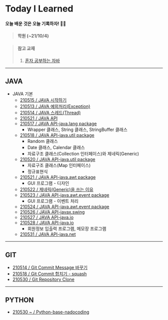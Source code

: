 # Today I Learned
#### 오늘 배운 것은 오늘 기록하자! ✍🏻
> #### 학원 (~21/10/4)
> 

> #### 참고 교재 
> 
> 1. [혼자 공부하는 자바](https://www.hanbit.co.kr/store/books/look.php?p_code=B5635758676)
> 
---

## JAVA
- JAVA 기본
  - [210515 / JAVA 시작하기](https://github.com/swanstoz/TIL/blob/master/JAVA/base/210515.md)
  - [210513 / JAVA 예외처리(Exception)](https://github.com/swanstoz/TIL/blob/master/JAVA/exception/210513.md)
  - [210514 / JAVA 스레드(Thread)](https://github.com/swanstoz/TIL/blob/master/JAVA/thread/210514.md)
  - [210521 / JAVA API](https://github.com/swanstoz/TIL/blob/master/JAVA/API/210521.md)
  - [210517 / JAVA API-java.lang package](https://github.com/swanstoz/TIL/blob/master/JAVA/API/java.lang%20package/210517.md)
    - Wrapper 클래스, String 클래스, StringBuffer 클래스
  - [210518 / JAVA API-java.util package](https://github.com/swanstoz/TIL/blob/master/JAVA/API/java.util%20package/doc/210518.md)
    - Random 클래스
    - Date 클래스, Calendar 클래스
    - 자료구조 클래스(Collection 인터페이스)와 제네릭(Generic)
  - [210520 / JAVA API-java.util package](https://github.com/swanstoz/TIL/blob/master/JAVA/API/java.util%20package/doc/210520.md)
    - 자료구조 클래스(Map 인터페이스)
    - 정규표현식
  - [210521 / JAVA API-java.awt package](https://github.com/swanstoz/TIL/blob/master/JAVA/API/GUI/java.awt%20package/210521.md)
    - GUI 프로그램 - 디자인
  - [210522 / 제네릭(Generic)을 쓰는 이유](https://github.com/swanstoz/TIL/blob/master/JAVA/generic.md)
  - [210523 / JAVA API-java.awt.event package](https://github.com/swanstoz/TIL/blob/master/JAVA/API/GUI/java.awt.event%20package/doc/210523.md)
    - GUI 프로그램 - 이벤트 처리
  - [210524 / JAVA API-java.awt.event package](https://github.com/swanstoz/TIL/blob/master/JAVA/API/GUI/java.awt.event%20package/doc/210524.md)
  - [210526 / JAVA API-javax.swing](https://github.com/swanstoz/TIL/blob/master/JAVA/API/GUI/javax.swing%20package/210526.md)
  - [210527 / JAVA API-java.io](https://github.com/swanstoz/TIL/blob/master/JAVA/API/java.io%20package/doc/210527.md)
  - [210528 / JAVA API-java.io](https://github.com/swanstoz/TIL/blob/master/JAVA/API/java.io%20package/doc/210528.md)
    - 회원정보 입출력 프로그램, 메모장 프로그램
  - [210531 / JAVA API-java.net](https://github.com/swanstoz/TIL/blob/master/JAVA/API/java.net%20package/210531.md)
---
## GIT
- [210514 / Git Commit Message 바꾸기](https://github.com/swanstoz/TIL/blob/master/GIT/changeCommitMessage.md)
- [210518 / Git Commit 합치기 - squash](https://github.com/swanstoz/TIL/blob/master/GIT/gitSquash.md)
- [210530 / Git Repository Clone](https://github.com/swanstoz/TIL/blob/master/GIT/gitClone.md)

---
## PYTHON
- [210530 ~ / Python-base-nadocoding](https://github.com/swanstoz/Python-base-nadocoding)
